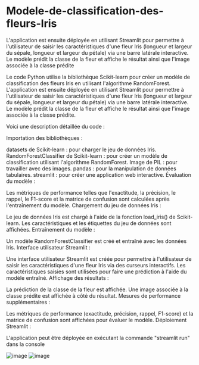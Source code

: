 # Modele-de-classification-des-fleurs-Iris
L'application est ensuite déployée en utilisant Streamlit pour permettre à l'utilisateur de saisir les caractéristiques d'une fleur Iris (longueur et largeur du sépale, longueur et largeur du pétale) via une barre latérale interactive. Le modèle prédit la classe de la fleur et affiche le résultat ainsi que l'image associée à la classe prédite

Le code Python utilise la bibliothèque Scikit-learn pour créer un modèle de classification des fleurs Iris en utilisant l'algorithme RandomForest. L'application est ensuite déployée en utilisant Streamlit pour permettre à l'utilisateur de saisir les caractéristiques d'une fleur Iris (longueur et largeur du sépale, longueur et largeur du pétale) via une barre latérale interactive. Le modèle prédit la classe de la fleur et affiche le résultat ainsi que l'image associée à la classe prédite.

Voici une description détaillée du code :

Importation des bibliothèques :

datasets de Scikit-learn : pour charger le jeu de données Iris.
RandomForestClassifier de Scikit-learn : pour créer un modèle de classification utilisant l'algorithme RandomForest.
Image de PIL : pour travailler avec des images.
pandas : pour la manipulation de données tabulaires.
streamlit : pour créer une application web interactive.
Évaluation du modèle :

Les métriques de performance telles que l'exactitude, la précision, le rappel, le F1-score et la matrice de confusion sont calculées après l'entraînement du modèle.
Chargement du jeu de données Iris :

Le jeu de données Iris est chargé à l'aide de la fonction load_iris() de Scikit-learn.
Les caractéristiques et les étiquettes du jeu de données sont affichées.
Entraînement du modèle :

Un modèle RandomForestClassifier est créé et entraîné avec les données Iris.
Interface utilisateur Streamlit :

Une interface utilisateur Streamlit est créée pour permettre à l'utilisateur de saisir les caractéristiques d'une fleur Iris via des curseurs interactifs.
Les caractéristiques saisies sont utilisées pour faire une prédiction à l'aide du modèle entraîné.
Affichage des résultats :

La prédiction de la classe de la fleur est affichée.
Une image associée à la classe prédite est affichée à côté du résultat.
Mesures de performance supplémentaires :

Les métriques de performance (exactitude, précision, rappel, F1-score) et la matrice de confusion sont affichées pour évaluer le modèle.
Déploiement Streamlit :

L'application peut être déployée en exécutant la commande "streamlit run" dans la console


![image](https://github.com/Makkaoui-Mohammed/Modele-de-classification-des-fleurs-Iris/assets/108239380/7bf8f1c8-a52c-4936-b223-2731f15ea352)
![image](https://github.com/Makkaoui-Mohammed/Modele-de-classification-des-fleurs-Iris/assets/108239380/b0a72a91-4579-4868-967f-42c45484699b)


